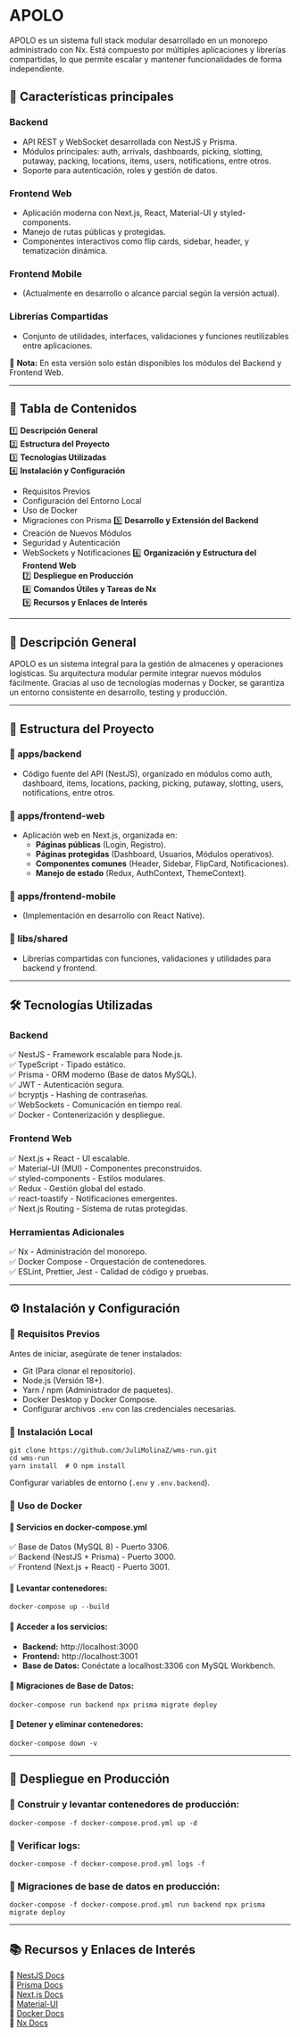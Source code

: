 # APOLO

APOLO es un sistema full stack modular desarrollado en un monorepo administrado con Nx. Está compuesto por múltiples aplicaciones y librerías compartidas, lo que permite escalar y mantener funcionalidades de forma independiente.

## 📌 Características principales

### Backend
- API REST y WebSocket desarrollada con NestJS y Prisma.
- Módulos principales: auth, arrivals, dashboards, picking, slotting, putaway, packing, locations, items, users, notifications, entre otros.
- Soporte para autenticación, roles y gestión de datos.

### Frontend Web
- Aplicación moderna con Next.js, React, Material-UI y styled-components.
- Manejo de rutas públicas y protegidas.
- Componentes interactivos como flip cards, sidebar, header, y tematización dinámica.

### Frontend Mobile
- (Actualmente en desarrollo o alcance parcial según la versión actual).

### Librerías Compartidas
- Conjunto de utilidades, interfaces, validaciones y funciones reutilizables entre aplicaciones.

📢 **Nota:** En esta versión solo están disponibles los módulos del Backend y Frontend Web.

---

## 📖 Tabla de Contenidos

1️⃣ **Descripción General**  
2️⃣ **Estructura del Proyecto**  
3️⃣ **Tecnologías Utilizadas**  
4️⃣ **Instalación y Configuración**
   - Requisitos Previos
   - Configuración del Entorno Local
   - Uso de Docker
   - Migraciones con Prisma
5️⃣ **Desarrollo y Extensión del Backend**
   - Creación de Nuevos Módulos
   - Seguridad y Autenticación
   - WebSockets y Notificaciones
6️⃣ **Organización y Estructura del Frontend Web**  
7️⃣ **Despliegue en Producción**  
8️⃣ **Comandos Útiles y Tareas de Nx**  
9️⃣ **Recursos y Enlaces de Interés**  

---

## 📌 Descripción General

APOLO es un sistema integral para la gestión de almacenes y operaciones logísticas. Su arquitectura modular permite integrar nuevos módulos fácilmente. Gracias al uso de tecnologías modernas y Docker, se garantiza un entorno consistente en desarrollo, testing y producción.

---

## 📂 Estructura del Proyecto

### 📌 apps/backend
- Código fuente del API (NestJS), organizado en módulos como auth, dashboard, items, locations, packing, picking, putaway, slotting, users, notifications, entre otros.

### 📌 apps/frontend-web
- Aplicación web en Next.js, organizada en:
  - **Páginas públicas** (Login, Registro).
  - **Páginas protegidas** (Dashboard, Usuarios, Módulos operativos).
  - **Componentes comunes** (Header, Sidebar, FlipCard, Notificaciones).
  - **Manejo de estado** (Redux, AuthContext, ThemeContext).

### 📌 apps/frontend-mobile
- (Implementación en desarrollo con React Native).

### 📌 libs/shared
- Librerías compartidas con funciones, validaciones y utilidades para backend y frontend.

---

## 🛠️ Tecnologías Utilizadas

### **Backend**
✅ NestJS - Framework escalable para Node.js.  
✅ TypeScript - Tipado estático.  
✅ Prisma - ORM moderno (Base de datos MySQL).  
✅ JWT - Autenticación segura.  
✅ bcryptjs - Hashing de contraseñas.  
✅ WebSockets - Comunicación en tiempo real.  
✅ Docker - Contenerización y despliegue.  

### **Frontend Web**
✅ Next.js + React - UI escalable.  
✅ Material-UI (MUI) - Componentes preconstruidos.  
✅ styled-components - Estilos modulares.  
✅ Redux - Gestión global del estado.  
✅ react-toastify - Notificaciones emergentes.  
✅ Next.js Routing - Sistema de rutas protegidas.  

### **Herramientas Adicionales**
✅ Nx - Administración del monorepo.  
✅ Docker Compose - Orquestación de contenedores.  
✅ ESLint, Prettier, Jest - Calidad de código y pruebas.  

---

## ⚙️ Instalación y Configuración

### 🔹 Requisitos Previos
Antes de iniciar, asegúrate de tener instalados:

- Git (Para clonar el repositorio).
- Node.js (Versión 18+).
- Yarn / npm (Administrador de paquetes).
- Docker Desktop y Docker Compose.
- Configurar archivos `.env` con las credenciales necesarias.

### 🔹 Instalación Local

```
git clone https://github.com/JuliMolinaZ/wms-run.git  
cd wms-run  
yarn install  # O npm install  
```

Configurar variables de entorno (`.env` y `.env.backend`).

### 🐳 Uso de Docker

#### 📌 Servicios en docker-compose.yml
✅ Base de Datos (MySQL 8) - Puerto 3306.  
✅ Backend (NestJS + Prisma) - Puerto 3000.  
✅ Frontend (Next.js + React) - Puerto 3001.  

#### 📌 Levantar contenedores:
```
docker-compose up --build  
```

#### 📌 Acceder a los servicios:
- **Backend:** http://localhost:3000  
- **Frontend:** http://localhost:3001  
- **Base de Datos:** Conéctate a localhost:3306 con MySQL Workbench.  

#### 📌 Migraciones de Base de Datos:
```
docker-compose run backend npx prisma migrate deploy  
```

#### 📌 Detener y eliminar contenedores:
```
docker-compose down -v  
```

---

## 🚀 Despliegue en Producción

### 📌 Construir y levantar contenedores de producción:
```
docker-compose -f docker-compose.prod.yml up -d  
```

### 📌 Verificar logs:
```
docker-compose -f docker-compose.prod.yml logs -f  
```

### 📌 Migraciones de base de datos en producción:
```
docker-compose -f docker-compose.prod.yml run backend npx prisma migrate deploy  
```

---

## 📚 Recursos y Enlaces de Interés
📌 [NestJS Docs](https://docs.nestjs.com/)  
📌 [Prisma Docs](https://www.prisma.io/docs/)  
📌 [Next.js Docs](https://nextjs.org/docs)  
📌 [Material-UI](https://mui.com/)  
📌 [Docker Docs](https://docs.docker.com/)  
📌 [Nx Docs](https://nx.dev/)  

